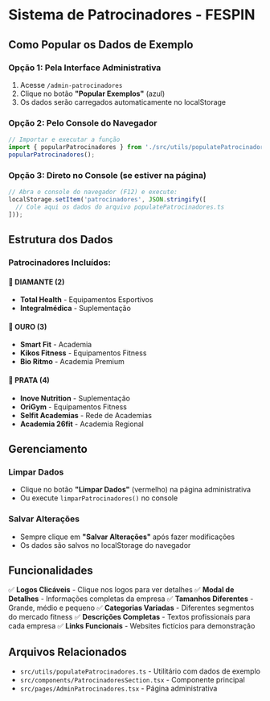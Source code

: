 # Sistema de Patrocinadores - FESPIN

## Como Popular os Dados de Exemplo

### Opção 1: Pela Interface Administrativa
1. Acesse `/admin-patrocinadores`
2. Clique no botão **"Popular Exemplos"** (azul)
3. Os dados serão carregados automaticamente no localStorage

### Opção 2: Pelo Console do Navegador
```javascript
// Importar e executar a função
import { popularPatrocinadores } from './src/utils/populatePatrocinadores';
popularPatrocinadores();
```

### Opção 3: Direto no Console (se estiver na página)
```javascript
// Abra o console do navegador (F12) e execute:
localStorage.setItem('patrocinadores', JSON.stringify([
  // Cole aqui os dados do arquivo populatePatrocinadores.ts
]));
```

## Estrutura dos Dados

### Patrocinadores Incluídos:

#### 💎 **DIAMANTE (2)**
- **Total Health** - Equipamentos Esportivos
- **Integralmédica** - Suplementação

#### 🥇 **OURO (3)**
- **Smart Fit** - Academia
- **Kikos Fitness** - Equipamentos Fitness  
- **Bio Ritmo** - Academia Premium

#### 🥈 **PRATA (4)**
- **Inove Nutrition** - Suplementação
- **OriGym** - Equipamentos Fitness
- **Selfit Academias** - Rede de Academias
- **Academia 26fit** - Academia Regional

## Gerenciamento

### Limpar Dados
- Clique no botão **"Limpar Dados"** (vermelho) na página administrativa
- Ou execute `limparPatrocinadores()` no console

### Salvar Alterações
- Sempre clique em **"Salvar Alterações"** após fazer modificações
- Os dados são salvos no localStorage do navegador

## Funcionalidades

✅ **Logos Clicáveis** - Clique nos logos para ver detalhes
✅ **Modal de Detalhes** - Informações completas da empresa
✅ **Tamanhos Diferentes** - Grande, médio e pequeno
✅ **Categorias Variadas** - Diferentes segmentos do mercado fitness
✅ **Descrições Completas** - Textos profissionais para cada empresa
✅ **Links Funcionais** - Websites fictícios para demonstração

## Arquivos Relacionados

- `src/utils/populatePatrocinadores.ts` - Utilitário com dados de exemplo
- `src/components/PatrocinadoresSection.tsx` - Componente principal
- `src/pages/AdminPatrocinadores.tsx` - Página administrativa 